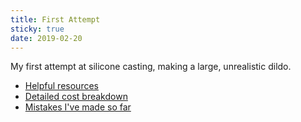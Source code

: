 ```yaml
---
title: First Attempt
sticky: true
date: 2019-02-20
---
```


My first attempt at silicone casting, making a large, unrealistic dildo.


* [Helpful resources]({{site.baseurl}}/toys/resources)
* [Detailed cost breakdown]({{site.baseurl}}/toys/costs)
* [Mistakes I've made so far]({{site.baseurl}}/toys/mistakes)
